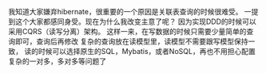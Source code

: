 我知道大家嫌弃hibernate，很重要的一个原因是关联表查询的时候很难受。
一提到这个大家都感同身受。现在为什么我改变主意了呢？
因为实现DDD的时候可以采用CQRS（读写分离）架构。
这样一来，在写数据的时候只需要少量简单的查询即可，查询后再修改
复杂的查询放在读模型里，读模型不需要跟写模型保持一致，
读的时候可以选择原生的SQL，Mybatis，或者NoSQL，再也不用担心配置复杂的一对多，多对多等问题了
